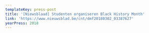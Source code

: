 ```yaml
---
templateKey: press-post
title: '[Niewsblaad] Studenten organiseren Black History Month'
link: 'https://www.nieuwsblad.be/cnt/dmf20180302_03387627'
yearPress: 2018
---
```

